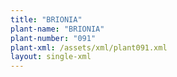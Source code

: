 ```yaml
---
title: "BRIONIA"
plant-name: "BRIONIA"
plant-number: "091"
plant-xml: /assets/xml/plant091.xml
layout: single-xml
---
```

